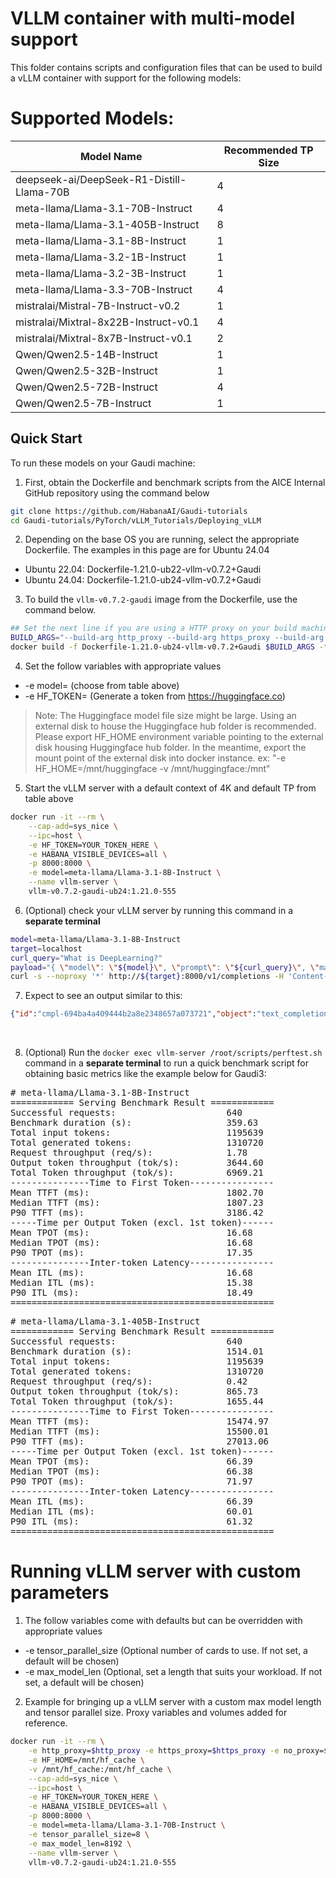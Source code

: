 # VLLM container with multi-model support
This folder contains scripts and configuration files that can be used to build a vLLM container with support for the following models:

# Supported Models:
|Model Name | Recommended TP Size |
|--|--|
|deepseek-ai/DeepSeek-R1-Distill-Llama-70B |4|
|meta-llama/Llama-3.1-70B-Instruct |4|
|meta-llama/Llama-3.1-405B-Instruct |8|
|meta-llama/Llama-3.1-8B-Instruct |1|
|meta-llama/Llama-3.2-1B-Instruct |1|
|meta-llama/Llama-3.2-3B-Instruct |1|
|meta-llama/Llama-3.3-70B-Instruct |4|
|mistralai/Mistral-7B-Instruct-v0.2 |1|
|mistralai/Mixtral-8x22B-Instruct-v0.1 |4|
|mistralai/Mixtral-8x7B-Instruct-v0.1 |2|
|Qwen/Qwen2.5-14B-Instruct |1|
|Qwen/Qwen2.5-32B-Instruct |1|
|Qwen/Qwen2.5-72B-Instruct |4|
|Qwen/Qwen2.5-7B-Instruct |1|

## Quick Start
To run these models on your Gaudi machine:

1) First, obtain the Dockerfile and benchmark scripts from the AICE Internal GitHub repository using the command below
```bash
git clone https://github.com/HabanaAI/Gaudi-tutorials
cd Gaudi-tutorials/PyTorch/vLLM_Tutorials/Deploying_vLLM
```
2) Depending on the base OS you are running, select the appropriate Dockerfile. The examples in this page are for Ubuntu 24.04
 - Ubuntu 22.04: Dockerfile-1.21.0-ub22-vllm-v0.7.2+Gaudi
 - Ubuntu 24.04: Dockerfile-1.21.0-ub24-vllm-v0.7.2+Gaudi

3) To build the `vllm-v0.7.2-gaudi` image from the Dockerfile, use the command below.
```bash
## Set the next line if you are using a HTTP proxy on your build machine
BUILD_ARGS="--build-arg http_proxy --build-arg https_proxy --build-arg no_proxy"
docker build -f Dockerfile-1.21.0-ub24-vllm-v0.7.2+Gaudi $BUILD_ARGS -t vllm-v0.7.2-gaudi-ub24:1.21.0-555 .
```

4) Set the follow variables with appropriate values
 -  -e model= (choose from table above)
 -  -e HF_TOKEN= (Generate a token from https://huggingface.co)

> Note: 
> The Huggingface model file size might be large. Using an external disk to house the Huggingface hub folder is recommended.
> Please export HF_HOME environment variable pointing to the external disk housing Huggingface hub folder.
> In the meantime, export the mount point of the external disk into docker instance.
> ex: "-e HF_HOME=/mnt/huggingface -v /mnt/huggingface:/mnt"

5)  Start the vLLM server with a default context of 4K and default TP from table above
```bash
docker run -it --rm \
    --cap-add=sys_nice \
    --ipc=host \
    -e HF_TOKEN=YOUR_TOKEN_HERE \
    -e HABANA_VISIBLE_DEVICES=all \
    -p 8000:8000 \
    -e model=meta-llama/Llama-3.1-8B-Instruct \
    --name vllm-server \
    vllm-v0.7.2-gaudi-ub24:1.21.0-555
```

6) (Optional) check your vLLM server by running this command in a **separate terminal**
```bash
model=meta-llama/Llama-3.1-8B-Instruct
target=localhost
curl_query="What is DeepLearning?"
payload="{ \"model\": \"${model}\", \"prompt\": \"${curl_query}\", \"max_tokens\": 128, \"temperature\": 0 }"
curl -s --noproxy '*' http://${target}:8000/v1/completions -H 'Content-Type: application/json' -d "$payload"
```

7) Expect to see an output similar to this:
```json
{"id":"cmpl-694ba4a409444b2a8e2348657a073721","object":"text_completion","created":1747731763,"model":"meta-llama/Llama-3.1-8B-Instruct","choices":[{"index":0,"text":" Deep learning is a subset of machine learning that uses artificial neural networks to analyze data. It is a type of machine learning that is inspired by the structure and function of the human brain. Deep learning algorithms are designed to learn and improve on their own by analyzing large amounts of data, and they can be used for a wide range of tasks, including image and speech recognition, natural language processing, and predictive modeling.\nDeep learning is a type of machine learning that is particularly well-suited to tasks that involve complex patterns and relationships in data. It is often used in applications such as:\nImage and speech recognition: Deep learning algorithms can be used to","logprobs":null,"finish_reason":"length","stop_reason":null,"prompt_logprobs":null}],"usage":{"prompt_tokens":6,"total_tokens":134,"completion_tokens":128,"prompt_tokens_details":null}}

```
&nbsp;
 
8) (Optional) Run the `docker exec vllm-server /root/scripts/perftest.sh` command in a **separate terminal** to run a quick benchmark script for obtaining basic metrics like the example below for Gaudi3:
<pre>
# meta-llama/Llama-3.1-8B-Instruct
============ Serving Benchmark Result ============
Successful requests:                     640
Benchmark duration (s):                  359.63
Total input tokens:                      1195639
Total generated tokens:                  1310720
Request throughput (req/s):              1.78
Output token throughput (tok/s):         3644.60
Total Token throughput (tok/s):          6969.21
---------------Time to First Token----------------
Mean TTFT (ms):                          1802.70
Median TTFT (ms):                        1807.23
P90 TTFT (ms):                           3186.42
-----Time per Output Token (excl. 1st token)------
Mean TPOT (ms):                          16.68
Median TPOT (ms):                        16.68
P90 TPOT (ms):                           17.35
---------------Inter-token Latency----------------
Mean ITL (ms):                           16.68
Median ITL (ms):                         15.38
P90 ITL (ms):                            18.49
==================================================
</pre>
<pre>
# meta-llama/Llama-3.1-405B-Instruct
============ Serving Benchmark Result ============
Successful requests:                     640
Benchmark duration (s):                  1514.01
Total input tokens:                      1195639
Total generated tokens:                  1310720
Request throughput (req/s):              0.42
Output token throughput (tok/s):         865.73
Total Token throughput (tok/s):          1655.44
---------------Time to First Token----------------
Mean TTFT (ms):                          15474.97
Median TTFT (ms):                        15500.01
P90 TTFT (ms):                           27013.06
-----Time per Output Token (excl. 1st token)------
Mean TPOT (ms):                          66.39
Median TPOT (ms):                        66.38
P90 TPOT (ms):                           71.97
---------------Inter-token Latency----------------
Mean ITL (ms):                           66.39
Median ITL (ms):                         60.01
P90 ITL (ms):                            61.32
==================================================
</pre>
# Running vLLM server with custom parameters
1) The follow variables come with defaults but can be overridden with appropriate values
 -  -e tensor_parallel_size (Optional number of cards to use. If not set, a default will be chosen)
 -  -e max_model_len (Optional, set a length that suits your workload. If not set, a default will be chosen)

2) Example for bringing up a vLLM server with a custom max model length and tensor parallel size. Proxy variables and volumes added for reference.
```bash
docker run -it --rm \
    -e http_proxy=$http_proxy -e https_proxy=$https_proxy -e no_proxy=$no_proxy \
    -e HF_HOME=/mnt/hf_cache \
    -v /mnt/hf_cache:/mnt/hf_cache \
    --cap-add=sys_nice \
    --ipc=host \
    -e HF_TOKEN=YOUR_TOKEN_HERE \
    -e HABANA_VISIBLE_DEVICES=all \
    -p 8000:8000 \
    -e model=meta-llama/Llama-3.1-70B-Instruct \
    -e tensor_parallel_size=8 \
    -e max_model_len=8192 \
    --name vllm-server \
    vllm-v0.7.2-gaudi-ub24:1.21.0-555
```
